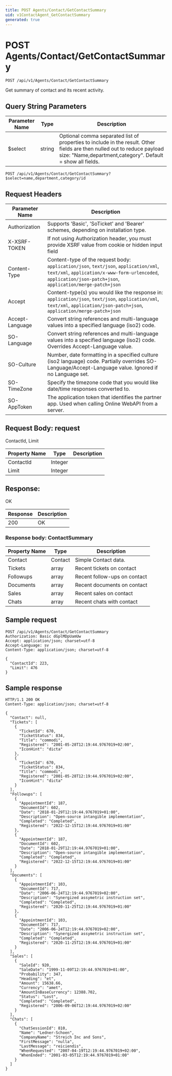 ```yaml
---
title: POST Agents/Contact/GetContactSummary
uid: v1ContactAgent_GetContactSummary
generated: true
---
```


# POST Agents/Contact/GetContactSummary

```http
POST /api/v1/Agents/Contact/GetContactSummary
```

Get summary of contact and its recent activity.







## Query String Parameters

| Parameter Name | Type |  Description |
|----------------|------|--------------|
| $select | string |  Optional comma separated list of properties to include in the result. Other fields are then nulled out to reduce payload size: "Name,department,category". Default = show all fields. |

```http
POST /api/v1/Agents/Contact/GetContactSummary?$select=name,department,category/id
```


## Request Headers

| Parameter Name | Description |
|----------------|-------------|
| Authorization  | Supports 'Basic', 'SoTicket' and 'Bearer' schemes, depending on installation type. |
| X-XSRF-TOKEN   | If not using Authorization header, you must provide XSRF value from cookie or hidden input field |
| Content-Type | Content-type of the request body: `application/json`, `text/json`, `application/xml`, `text/xml`, `application/x-www-form-urlencoded`, `application/json-patch+json`, `application/merge-patch+json` |
| Accept         | Content-type(s) you would like the response in: `application/json`, `text/json`, `application/xml`, `text/xml`, `application/json-patch+json`, `application/merge-patch+json` |
| Accept-Language | Convert string references and multi-language values into a specified language (iso2) code. |
| SO-Language | Convert string references and multi-language values into a specified language (iso2) code. Overrides Accept-Language value. |
| SO-Culture | Number, date formatting in a specified culture (iso2 language) code. Partially overrides SO-Language/Accept-Language value. Ignored if no Language set. |
| SO-TimeZone | Specify the timezone code that you would like date/time responses converted to. |
| SO-AppToken | The application token that identifies the partner app. Used when calling Online WebAPI from a server. |

## Request Body: request 

ContactId, Limit 

| Property Name | Type |  Description |
|----------------|------|--------------|
| ContactId | Integer |  |
| Limit | Integer |  |

## Response:

OK

| Response | Description |
|----------------|-------------|
| 200 | OK |

### Response body: ContactSummary

| Property Name | Type |  Description |
|----------------|------|--------------|
| Contact | Contact | Simple Contact data. |
| Tickets | array | Recent tickets on contact |
| Followups | array | Recent follow-ups on contact |
| Documents | array | Recent documents on contact |
| Sales | array | Recent sales on contact |
| Chats | array | Recent chats with contact |

## Sample request

```http!
POST /api/v1/Agents/Contact/GetContactSummary
Authorization: Basic dGplMDpUamUw
Accept: application/json; charset=utf-8
Accept-Language: sv
Content-Type: application/json; charset=utf-8

{
  "ContactId": 223,
  "Limit": 476
}
```

## Sample response

```http_
HTTP/1.1 200 OK
Content-Type: application/json; charset=utf-8

{
  "Contact": null,
  "Tickets": [
    {
      "TicketId": 670,
      "TicketStatus": 834,
      "Title": "commodi",
      "Registered": "2001-05-28T12:19:44.9767019+02:00",
      "IconHint": "dicta"
    },
    {
      "TicketId": 670,
      "TicketStatus": 834,
      "Title": "commodi",
      "Registered": "2001-05-28T12:19:44.9767019+02:00",
      "IconHint": "dicta"
    }
  ],
  "Followups": [
    {
      "AppointmentId": 187,
      "DocumentId": 602,
      "Date": "2018-01-29T12:19:44.9767019+01:00",
      "Description": "Open-source intangible implementation",
      "Completed": "Completed",
      "Registered": "2022-12-15T12:19:44.9767019+01:00"
    },
    {
      "AppointmentId": 187,
      "DocumentId": 602,
      "Date": "2018-01-29T12:19:44.9767019+01:00",
      "Description": "Open-source intangible implementation",
      "Completed": "Completed",
      "Registered": "2022-12-15T12:19:44.9767019+01:00"
    }
  ],
  "Documents": [
    {
      "AppointmentId": 103,
      "DocumentId": 717,
      "Date": "2006-06-24T12:19:44.9767019+02:00",
      "Description": "Synergized assymetric instruction set",
      "Completed": "Completed",
      "Registered": "2020-11-25T12:19:44.9767019+01:00"
    },
    {
      "AppointmentId": 103,
      "DocumentId": 717,
      "Date": "2006-06-24T12:19:44.9767019+02:00",
      "Description": "Synergized assymetric instruction set",
      "Completed": "Completed",
      "Registered": "2020-11-25T12:19:44.9767019+01:00"
    }
  ],
  "Sales": [
    {
      "SaleId": 920,
      "SaleDate": "1999-11-09T12:19:44.9767019+01:00",
      "Probability": 347,
      "Heading": "et",
      "Amount": 15638.66,
      "Currency": "amet",
      "AmountInBaseCurrency": 12388.702,
      "Status": "Lost",
      "Completed": "Completed",
      "Registered": "2006-09-06T12:19:44.9767019+02:00"
    }
  ],
  "Chats": [
    {
      "ChatSessionId": 810,
      "Name": "Ledner-Schoen",
      "CompanyName": "Streich Inc and Sons",
      "FirstMessage": "nulla",
      "LastMessage": "reiciendis",
      "WhenRequested": "2007-04-19T12:19:44.9767019+02:00",
      "WhenEnded": "2001-03-05T12:19:44.9767019+01:00"
    }
  ]
}
```